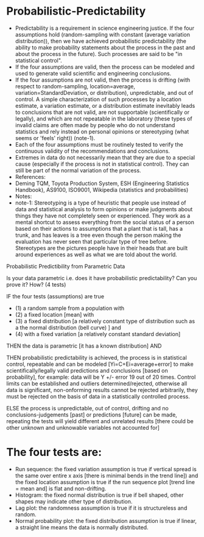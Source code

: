 # Probabilistic-Predictability

- Predictability is a requirement in science engineering justice. If the four assumptions hold (random-sampling with constant (average variation distribution)), then we have achieved probabilistic predictability (the ability to make probability statements about the process in the past and about the process in the future). Such processes are said to be "in statistical control".
- If the four assumptions are valid, then the process can be modeled and used to generate valid scientific and engineering conclusions. 
- If the four assumptions are not valid, then the process is drifting (with respect to random-sampling, location=average, variation=StandardDeviation, or distribution), unpredictable, and out of control. A simple characterization of such processes by a location estimate, a variation estimate, or a distribution estimate inevitably leads to conclusions that are not valid, are not supportable (scientifically or legally), and which are not repeatable in the laboratory (these types of invalid claims are often made by people who do not understand statistics and rely instead on personal opinions or stereotyping (what seems or 'feels' right)) (note-1).
- Each of the four assumptions must be routinely tested to verify the continuous validity of the recommendations and conclusions.
- Extremes in data do not necessarily mean that they are due to a special cause (especially if the process is not in statistical control). They can still be part of the normal variation of the process.
- References: 
- Deming TQM, Toyota Production System, ESH (Engineering Statistics Handbook), AS9100, ISO9001, Wikipedia (statistics and probabilities) 
- Notes: 
- note-1: Stereotyping is a type of heuristic that people use instead of data and statistical analysis to form opinions or make judgments about things they have not completely seen or experienced. They work as a mental shortcut to assess everything from the social status of a person based on their actions to assumptions that a plant that is tall, has a trunk, and has leaves is a tree even though the person making the evaluation has never seen that particular type of tree before. Stereotypes are the pictures people have in their heads that are built around experiences as well as what we are told about the world.

Probabilistic Predictibility from Parametric Data 

Is your data parametric i.e. does it have probabilistic predictability?
Can you prove it? How? (4 tests)

IF the four tests (assumptions) are true 

- (1) a random sample from a population with
- (2) a fixed location [mean] with 
- (3) a fixed distribution [a relatively constant type of distribution such as a the normal distribution (bell curve) ] and 
- (4) with a fixed variation [a relatively constant standard deviation]

THEN the data is parametric [it has a known distribution] AND

THEN probabilistic predictability is achieved, the process is in statistical control, repeatable and can be modeled [Yi=C+Ei=average+error] to make scientifically/legally valid predictions and conclusions [based on probability], for example: data will be Y +/- error 19 out of 20 times.  Control limits can be established and outliers determined/rejected, otherwise all data is significant, non-onforming results cannot be rejected arbitrarily, they must be rejected on the basis of data in a statistically controlled process.

ELSE the process is unpredictable, out of control, drifting and no conclusions-judgements [past] or predictions [future] can be made, repeating the tests will yield different and unrelated results [there could be other unknown and unknowable variables not accounted for]


# The four tests are: 
- Run sequence: the fixed variation assumption is true if vertical spread is the same over entire x axis [there is minimal bends in the trend line]) and the fixed location assumption is true if the run sequence plot [trend line = mean and] is flat and non-drifting.
- Histogram: the fixed normal distribution is true if bell shaped, other shapes may indicate other type of distribution.
- Lag plot: the randomness assumption is true if it is structureless and random.
- Normal probability plot: the fixed distribution assumption is true if linear, a straight line means the data is normally distributed.
